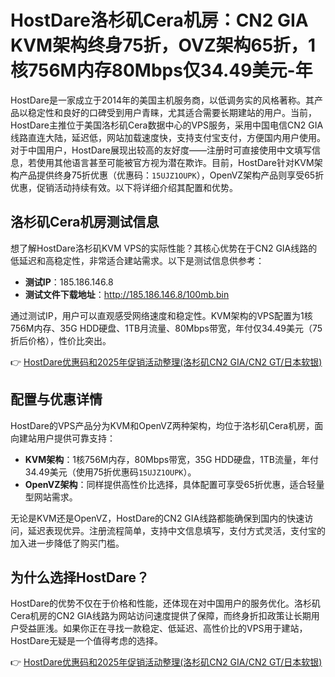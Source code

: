 # HostDare洛杉矶Cera机房：CN2 GIA KVM架构终身75折，OVZ架构65折，1核756M内存80Mbps仅34.49美元-年

HostDare是一家成立于2014年的美国主机服务商，以低调务实的风格著称。其产品以稳定性和良好的口碑受到用户青睐，尤其适合需要长期建站的用户。当前，HostDare主推位于美国洛杉矶Cera数据中心的VPS服务，采用中国电信CN2 GIA线路直连大陆，延迟低，网站加载速度快，支持支付宝支付，方便国内用户使用。对于中国用户，HostDare展现出较高的友好度——注册时可直接使用中文填写信息，若使用其他语言甚至可能被官方视为潜在欺诈。目前，HostDare针对KVM架构产品提供终身75折优惠（优惠码：`15UJZ1OUPK`），OpenVZ架构产品则享受65折优惠，促销活动持续有效。以下将详细介绍其配置和优势。

## 洛杉矶Cera机房测试信息

想了解HostDare洛杉矶KVM VPS的实际性能？其核心优势在于CN2 GIA线路的低延迟和高稳定性，非常适合建站需求。以下是测试信息供参考：

- **测试IP**：185.186.146.8  
- **测试文件下载地址**：http://185.186.146.8/100mb.bin  

通过测试IP，用户可以直观感受网络速度和稳定性。KVM架构的VPS配置为1核756M内存、35G HDD硬盘、1TB月流量、80Mbps带宽，年付仅34.49美元（75折后价格），性价比突出。  

👉 [HostDare优惠码和2025年促销活动整理(洛杉矶CN2 GIA/CN2 GT/日本软银)](https://bit.ly/hostdare)

## 配置与优惠详情

HostDare的VPS产品分为KVM和OpenVZ两种架构，均位于洛杉矶Cera机房，面向建站用户提供可靠支持：

- **KVM架构**：1核756M内存，80Mbps带宽，35G HDD硬盘，1TB流量，年付34.49美元（使用75折优惠码`15UJZ1OUPK`）。  
- **OpenVZ架构**：同样提供高性价比选择，具体配置可享受65折优惠，适合轻量型网站需求。  

无论是KVM还是OpenVZ，HostDare的CN2 GIA线路都能确保到国内的快速访问，延迟表现优异。注册流程简单，支持中文信息填写，支付方式灵活，支付宝的加入进一步降低了购买门槛。

## 为什么选择HostDare？

HostDare的优势不仅在于价格和性能，还体现在对中国用户的服务优化。洛杉矶Cera机房的CN2 GIA线路为网站访问速度提供了保障，而终身折扣政策让长期用户受益匪浅。如果你正在寻找一款稳定、低延迟、高性价比的VPS用于建站，HostDare无疑是一个值得考虑的选择。  

👉 [HostDare优惠码和2025年促销活动整理(洛杉矶CN2 GIA/CN2 GT/日本软银)](https://bit.ly/hostdare)